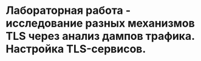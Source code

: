 # Лабораторная работа - исследование разных механизмов TLS через анализ дампов трафика. Настройка TLS-сервисов.

